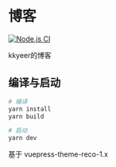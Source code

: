 # 博客
[![Node.js CI](https://github.com/kkyeer/kkyeer.github.io/actions/workflows/blog.yml/badge.svg?branch=master)](https://github.com/kkyeer/kkyeer.github.io/actions/workflows/blog.yml)

kkyeer的博客

## 编译与启动

```bash
# 编译
yarn install
yarn build

# 启动
yarn dev
```
基于 vuepress-theme-reco-1.x
